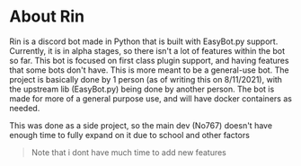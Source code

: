 # About Rin

Rin is a discord bot made in Python that is built with EasyBot.py support. Currently, it is in alpha stages, so there isn't a lot of features within the bot so far. This bot is focused on first class plugin support, and having features that some bots don't have. This is more meant to be a general-use bot. The project is basically done by 1 person (as of writing this on 8/11/2021), with the upstream lib (EasyBot.py) being done by another person. The bot is made for more of a general purpose use, and will have docker containers as needed. 

This was done as a side project, so the main dev (No767) doesn't have enough time to fully expand on it due to school and other factors
> Note that i dont have much time to add new features
